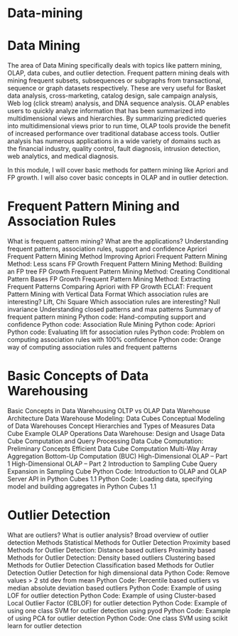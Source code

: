 # Data-mining


# Data Mining

The area of Data Mining specifically deals with topics like pattern mining, OLAP, data cubes, and outlier detection. Frequent pattern mining deals with mining frequent subsets, subsequences or subgraphs from transactional, sequence or graph datasets respectively. These are very useful for Basket data analysis, cross-marketing, catalog design, sale campaign analysis, Web log (click stream) analysis, and DNA sequence analysis. OLAP enables users to quickly analyze information that has been summarized into multidimensional views and hierarchies. By summarizing predicted queries into multidimensional views prior to run time, OLAP tools provide the benefit of increased performance over traditional database access tools. Outlier analysis has numerous applications in a wide variety of domains such as the financial industry, quality control, fault diagnosis, intrusion detection, web analytics, and medical diagnosis.

In this module, I will cover basic methods for pattern mining like Apriori and FP growth. I will also cover basic concepts in OLAP and in outlier detection.





# Frequent Pattern Mining and Association Rules

What is frequent pattern mining? What are the applications?
Understanding frequent patterns, association rules, support and confidence
Apriori Frequent Pattern Mining Method
Improving Apriori Frequent Pattern Mining Method: Less scans
FP Growth Frequent Pattern Mining Method: Building an FP tree
FP Growth Frequent Pattern Mining Method: Creating Conditional Pattern Bases
FP Growth Frequent Pattern Mining Method: Extracting Frequent Patterns
Comparing Apriori with FP Growth
ECLAT: Frequent Pattern Mining with Vertical Data Format
Which association rules are interesting? Lift, Chi Square
Which association rules are interesting? Null invariance
Understanding closed patterns and max patterns
Summary of frequent pattern mining
Python code: Hand-computing support and confidence
Python code: Association Rule Mining
Python code: Apriori
Python code: Evaluating lift for association rules
Python code: Problem on computing association rules with 100% confidence
Python code: Orange way of computing association rules and frequent patterns


# Basic Concepts of Data Warehousing

Basic Concepts in Data Warehousing
OLTP vs OLAP
Data Warehouse Architecture
Data Warehouse Modeling: Data Cubes
Conceptual Modeling of Data Warehouses
Concept Hierarchies and Types of Measures
Data Cube Example
OLAP Operations
Data Warehouse: Design and Usage
Data Cube Computation and Query Processing
Data Cube Computation: Preliminary Concepts
Efficient Data Cube Computation
Multi-Way Array Aggregation
Bottom-Up Computation (BUC)
High-Dimensional OLAP – Part 1
High-Dimensional OLAP – Part 2
Introduction to Sampling Cube
Query Expansion in Sampling Cube
Python Code: Introduction to OLAP and OLAP Server API in Python Cubes 1.1
Python Code: Loading data, specifying model and building aggregates in Python Cubes 1.1



# Outlier Detection

What are outliers? What is outlier analysis?
Broad overview of outlier detection Methods
Statistical Methods for Outlier Detection
Proximity based Methods for Outlier Detection: Distance based outliers
Proximity based Methods for Outlier Detection: Density based outliers
Clustering based Methods for Outlier Detection
Classification based Methods for Outlier Detection
Outlier Detection for high dimensional data
Python Code: Remove values > 2 std dev from mean
Python Code: Percentile based outliers vs median absolute deviation based outliers
Python Code: Example of using LOF for outlier detection
Python Code: Example of using Cluster-based Local Outlier Factor (CBLOF) for outlier detection
Python Code: Example of using one class SVM for outlier detection using pyod
Python Code: Example of using PCA for outlier detection
Python Code: One class SVM using scikit learn for outlier detection
